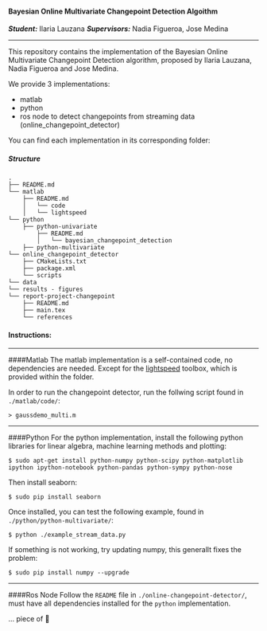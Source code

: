 #### Bayesian Online Multivariate Changepoint Detection Algoithm 
***Student:*** Ilaria Lauzana
***Supervisors:*** Nadia Figueroa, Jose Medina

---

This repository contains the implementation of the Bayesian Online Multivariate Changepoint Detection algorithm, proposed by Ilaria Lauzana, Nadia Figueroa and Jose Medina. 

We provide 3 implementations:
- matlab
- python
- ros node to detect changepoints from streaming data (online_changepoint_detector)

You can find each implementation in its corresponding folder:
##### Structure
```
.
├── README.md
└── matlab
    ├── README.md
    │   └── code
    │   └── lightspeed
└── python
    ├── python-univariate
        ├── README.md
        │   └── bayesian_changepoint_detection
    ├── python-multivariate
└── online_changepoint_detector
    ├── CMakeLists.txt
    ├── package.xml
    └── scripts
└── data
└── results - figures
└── report-project-changepoint
    ├── README.md
    ├── main.tex
    └── references
```

#### Instructions:
---

####Matlab
The matlab implementation is a self-contained code, no dependencies are needed. Except for the [lightspeed](http://research.microsoft.com/en-us/um/people/minka/software/lightspeed/) toolbox, which is provided within the folder.

In order to run the changepoint detector, run the follwing script found in ```./matlab/code/```:
```
> gaussdemo_multi.m
```

---

####Python
For the python implementation, install the following python libraries for linear algebra, machine learning methods and plotting:
```
$ sudo apt-get install python-numpy python-scipy python-matplotlib ipython ipython-notebook python-pandas python-sympy python-nose
```
Then install seaborn:
```
$ sudo pip install seaborn
```

Once installed, you can test the following example, found in ``./python/python-multivariate/``:
```
$ python ./example_stream_data.py
```

If something is not working, try updating numpy, this generallt fixes the problem:
```
$ sudo pip install numpy --upgrade
```

---

####Ros Node
Follow the ```README``` file in ```./online-changepoint-detector/```, must have all dependencies installed for the ```python``` implementation.

... piece of :cake:
